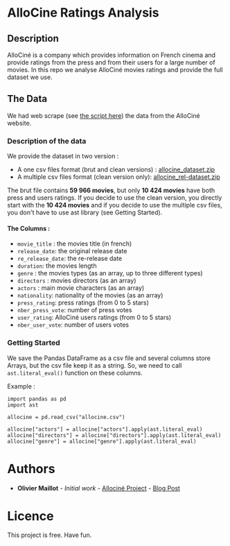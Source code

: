 # AlloCine Ratings Analysis
## Description
AlloCiné is a company which provides information on French cinema and provide ratings from the press and from their users for a large number of movies. In this repo we analyse AlloCiné movies ratings and provide the full dataset we use.

## The Data

We had web scrape (see [the script here](https://github.com/ibmw/Allocine-project/blob/master/Webscraping%20From%20AlloCine.ipynb)) the data from the AlloCiné website.

### Description of the data
We provide the dataset in two version :
- A one csv files format (brut and clean versions) : [allocine_dataset.zip](http://olivier-maillot.fr/wp-content/uploads/2017/08/allocine_dataset.zip)
- A multiple csv files format (clean version only): [allocine_rel-dataset.zip](http://olivier-maillot.fr/wp-content/uploads/2017/08/allocine_rel-dataset.zip)

The brut file contains **59 966 movies**, but only **10 424 movies** have both press and users ratings.
If you decide to use the clean version, you directly start with the **10 424 movies** and if you decide to use the multiple csv files, you don't have to use ast library (see Getting Started).

#### The Columns :
- `movie_title` : the movies title (in french)
- `release_date`: the original release date
- `re_release_date`: the re-release date
- `duration`: the movies length
- `genre` : the movies types (as an array, up to three different types)
- `directors` : movies directors (as an array)
- `actors` : main movie characters (as an array)
- `nationality`: nationality of the movies (as an array)
- `press_rating`: press ratings (from 0 to 5 stars)
- `nber_press_vote`: number of press votes
- `user_rating`:  AlloCiné users ratings (from 0 to 5 stars)
- `nber_user_vote`: number of users votes

### Getting Started

We save the Pandas DataFrame as a csv file and several columns store Arrays, but the csv file keep it as a string. So, we need to call `ast.literal_eval()` function on these columns.

Example :

```
import pandas as pd
import ast

allocine = pd.read_csv("allocine.csv")

allocine["actors"] = allocine["actors"].apply(ast.literal_eval)
allocine["directors"] = allocine["directors"].apply(ast.literal_eval)
allocine["genre"] = allocine["genre"].apply(ast.literal_eval)
```

# Authors

* **Olivier Maillot** - *Initial work* - [Allociné Project](https://github.com/ibmw/Allocine-project) - [Blog Post](http://wp.me/p8Ffnw-4U)

# Licence

This project is free. Have fun.

